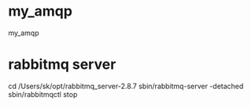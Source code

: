 my_amqp
=======

my_amqp

# rabbitmq server 
cd /Users/sk/opt/rabbitmq_server-2.8.7
sbin/rabbitmq-server -detached
sbin/rabbitmqctl stop
